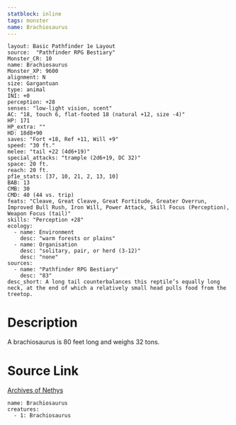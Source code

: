 ```yaml
---
statblock: inline
tags: monster
name: Brachiosaurus
---
```

```statblock
layout: Basic Pathfinder 1e Layout
source:  "Pathfinder RPG Bestiary"
Monster_CR: 10
name: Brachiosaurus
Monster_XP: 9600
alignment: N
size: Gargantuan
type: animal
INI: +0
perception: +28
senses: "low-light vision, scent"
AC: "18, touch 6, flat-footed 18 (natural +12, size -4)"
HP: 171
HP_extra: ""
HD: 18d8+90
saves: "Fort +18, Ref +11, Will +9"
speed: "30 ft."
melee: "tail +22 (4d6+19)"
special_attacks: "trample (2d6+19, DC 32)"
space: 20 ft.
reach: 20 ft.
pf1e_stats: [37, 10, 21, 2, 13, 10]
BAB: 13
CMB: 30
CMD: 40 (44 vs. trip)
feats: "Cleave, Great Cleave, Great Fortitude, Greater Overrun, Improved Bull Rush, Iron Will, Power Attack, Skill Focus (Perception), Weapon Focus (tail)"
skills: "Perception +28"
ecology:
  - name: Environment
    desc: "warm forests or plains"
  - name: Organisation
    desc: "solitary, pair, or herd (3-12)"
    desc: "none"
sources:
  - name: "Pathfinder RPG Bestiary"
    desc: "83"
desc_short: A long tail counterbalances this reptile’s equally long neck, at the end of which a relatively small head pulls food from the treetop.
```
# Description
A brachiosaurus is 80 feet long and weighs 32 tons.
# Source Link
[Archives of Nethys](https://aonprd.com/MonsterDisplay.aspx?ItemName=Brachiosaurus)
```encounter-table
name: Brachiosaurus
creatures:
  - 1: Brachiosaurus
```
